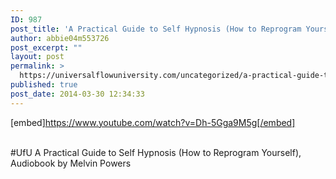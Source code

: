 ```yaml
---
ID: 987
post_title: 'A Practical Guide to Self Hypnosis (How to Reprogram Yourself),  #UfU'
author: abbie04m553726
post_excerpt: ""
layout: post
permalink: >
  https://universalflowuniversity.com/uncategorized/a-practical-guide-to-self-hypnosis-how-to-reprogram-yourself-ufu/
published: true
post_date: 2014-03-30 12:34:33
---
```

[embed]https://www.youtube.com/watch?v=Dh-5Gga9M5g[/embed]</br></br>
<p>#UfU A Practical Guide to Self Hypnosis (How to Reprogram Yourself), Audiobook by Melvin Powers </p>